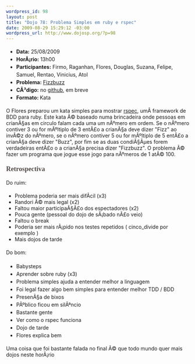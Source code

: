 ```yaml
--- 
wordpress_id: 98
layout: post
title: "Dojo 78: Problema Simples em ruby e rspec"
date: 2009-08-29 15:29:12 -03:00
wordpress_url: http://www.dojosp.org/?p=98
---
```

<ul style="font-size: 1em;line-height: 1.5em;margin-top: 1.2em;margin-right: 0px;margin-bottom: 1.2em;margin-left: 2em;padding: 0px">
	<li><strong>Data:</strong> 25/08/2009</li>
	<li><strong>HorÃ¡rio:</strong> 13h00</li>
	<li><strong>Participantes:</strong> Firmo, Raganhan, Flores, Douglas, Suzana, Felipe, Samuel, Rentao, Vinicius, Atol</li>
	<li><strong>Problema:</strong> <a href="http://www.codingdojo.org/cgi-bin/wiki.pl?KataFizzBuzz">Fizzbuzz</a></li>
	<li><strong>CÃ³digo:</strong> no <a href="http://github.com/dojosp/participant-s-projects/tree/master/">github</a>, em breve</li>
	<li><strong>Formato</strong><strong>: </strong>Kata</li>
</ul>
O Flores preparou um kata simples para mostrar <a href="http://rspec.info/">rspec</a>, umÂ framework de BDD para ruby. Este kata Ã© baseado numa brincadeira onde pessoas em crianÃ§as em circulo falam cada uma um nÃºmero em ordem. Se o nÃºmero contiver 3 ou for mÃºltiplo de 3 entÃ£o a crianÃ§a deve dizer "Fizz" ao invÃ©z do nÃºmero, se o nÃºmero contiver 5 ou for mÃºltiplo de 5 entÃ£o a crianÃ§a deve dizer "Buzz", por fim se as duas condiÃ§Ãµes forem verdadeiras entÃ£o o a crianÃ§a precisa dizer "Fizzbuzz". O problema Ã© fazer um programa que jogue esse jogo para nÃºmeros de 1 atÃ© 100.
<h3 style="margin-top: 1.2em;margin-right: 0px;margin-bottom: 0px;margin-left: 0px;font-family: Georgia, serif;color: #534b48;font-size: 1.3em">Retrospectiva</h3>
<p style="font-size: 1em;line-height: 1.5em;margin-top: 1.2em;margin-right: 0px;margin-bottom: 1.2em;margin-left: 0px">Do ruim:</p>

<ul>
	<li>Problema poderia ser mais difÃ­cil (x3)</li>
	<li>Randori Ã© mais legal (x2)</li>
	<li>Faltou maior participaÃ§Ã£o dos espectadores (x2)</li>
	<li>Pouca gente (pessoal do dojo de sÃ¡bado nÃ£o veio)</li>
	<li>Faltou o break</li>
	<li>Poderia ser mais rÃ¡pido nos testes repetidos ( cinco_divide por exemplo )</li>
	<li>Mais dojos de tarde</li>
</ul>
<p style="font-size: 1em;line-height: 1.5em;margin-top: 1.2em;margin-right: 0px;margin-bottom: 1.2em;margin-left: 0px">Do bom:</p>

<ul style="font-size: 1em;line-height: 1.5em;margin-top: 1.2em;margin-right: 0px;margin-bottom: 1.2em;margin-left: 2em;padding: 0px">
	<li>Babysteps</li>
	<li>Aprender sobre ruby (x3)</li>
	<li>Problema simples ajuda a entender melhor a linguagem</li>
	<li>Foi legal fazer algo bem simples para entender melhor TDD / BDD</li>
	<li>PresenÃ§a de bixos</li>
	<li>PÃºblico ficou em silÃªncio</li>
	<li>Bastante gente</li>
	<li>Ver como o rspec funciona</li>
	<li>Dojo de tarde</li>
	<li>Flores explica bem</li>
</ul>
Uma coisa que foi bastante falada no final Ã© que todo mundo quer mais dojos neste horÃ¡rio
